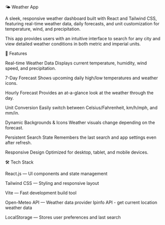 🌤️ Weather App

A sleek, responsive weather dashboard built with React and Tailwind CSS, featuring real-time weather data, daily forecasts, and unit customization for temperature, wind, and precipitation.

This app provides users with an intuitive interface to search for any city and view detailed weather conditions in both metric and imperial units.

🚀 Features

Real-time Weather Data
Displays current temperature, humidity, wind speed, and precipitation.

7-Day Forecast
Shows upcoming daily high/low temperatures and weather icons.

Hourly Forecast
Provides an at-a-glance look at the weather through the day.

Unit Conversion
Easily switch between Celsius/Fahrenheit, km/h/mph, and mm/in.

Dynamic Backgrounds & Icons
Weather visuals change depending on the forecast.

Persistent Search State
Remembers the last search and app settings even after refresh.

Responsive Design
Optimized for desktop, tablet, and mobile devices.

🛠️ Tech Stack

React.js — UI components and state management

Tailwind CSS — Styling and responsive layout

Vite — Fast development build tool

Open-Meteo API — Weather data provider
Ipinfo API - get current location weather data

LocalStorage — Stores user preferences and last search
